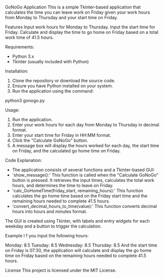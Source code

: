 
GoNoGo Application
This is a simple Tkinter-based application that calculates the time you can leave work on Friday given your work hours from Monday to Thursday and your start time on Friday.

Features
Input work hours for Monday to Thursday.
Input the start time for Friday.
Calculate and display the time to go home on Friday based on a total work time of 41.5 hours.

Requirements:
- Python 3.x
- Tkinter (usually included with Python)

Installation:
1. Clone the repository or download the source code.
2. Ensure you have Python installed on your system.
3. Run the application using the command:

python3 gonogo.py

Usage:
1. Run the application.
2. Enter your work hours for each day from Monday to Thursday in decimal format.
3. Enter your start time for Friday in HH:MM format.
4. Click the "Calculate GoNoGo" button.
5. A message box will display the hours worked for each day, the start time on Friday, and the calculated go home time on Friday.

Code Explanation:
- The application consists of several functions and a Tkinter-based GUI:
- 'show_message():' This function is called when the "Calculate GoNoGo" button is pressed. It retrieves the   input times, calculates the total work hours, and determines the time to leave on Friday.
- 'calc_GoHomeTime(friday_start, remaining_hours):' This function calculates the go home time based on the Friday start time and the remaining hours needed to complete 41.5 hours.
- 'convert_decimal_hours_to_time(value):' This function converts decimal hours into hours and minutes format.

The GUI is created using Tkinter, with labels and entry widgets for each weekday and a button to trigger the calculation.

Example
I
f you input the following hours:

Monday: 8.5
Tuesday: 8.5
Wednesday: 8.5
Thursday: 8.5
And the start time on Friday is 07:30, the application will calculate and display the go home time on Friday based on the remaining hours needed to complete 41.5 hours.

License
This project is licensed under the MIT License.

